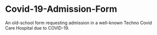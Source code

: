 # Covid-19-Admission-Form
An old-school form requesting admission in a well-known Techno Covid Care Hospital due to COVID-19.

